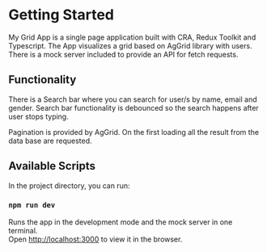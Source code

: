 # Getting Started
My Grid App is a single page application built with CRA, Redux Toolkit and Typescript. The App visualizes a grid based on AgGrid library with users. There is a mock server included to provide an API for fetch requests. 

## Functionality 
There is a Search bar where you can search for user/s by name, email and gender.
Search bar functionality is debounced so the search happens after user stops typing.

Pagination is provided by AgGrid. 
On the first loading all the result from the data base are requested.

## Available Scripts

In the project directory, you can run:

### `npm run dev`

Runs the app in the development mode and the mock server in one terminal.\
Open [http://localhost:3000](http://localhost:3000) to view it in the browser.


